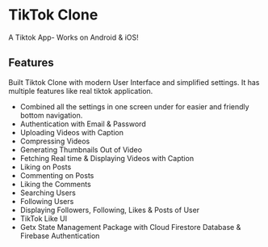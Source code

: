 # TikTok Clone

A Tiktok App- Works on Android & iOS! 

## Features
Built Tiktok Clone with modern User Interface and simplified settings. It has multiple features like real tiktok application. 
- Combined all the settings in one screen under for easier and friendly bottom navigation.
- Authentication with Email & Password
- Uploading Videos with Caption
- Compressing Videos
- Generating Thumbnails Out of Video
- Fetching Real time & Displaying Videos with Caption
- Liking on Posts
- Commenting on Posts
- Liking the Comments
- Searching Users
- Following Users
- Displaying Followers, Following, Likes & Posts of User
- TikTok Like UI
- Getx State Management Package with Cloud Firestore Database & Firebase Authentication
